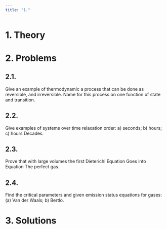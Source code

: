 ```yaml
---
title: "1."
---
```



# 1. Theory



# 2. Problems

## 2.1. 

Give an example of thermodynamic a process that can be done as reversible, and irreversible. Name for this process on one function of state and transition.

## 2.2. 

Give examples of systems over time relaxation order: a) seconds; b) hours; c) hours Decades.

## 2.3. 

Prove that with large volumes the first Dieterichi Equation Goes into Equation The perfect gas.

## 2.4. 

Find the critical parameters and given emission status equations for gases: (a) Van der Waals; b) Bertlo.


# 3. Solutions


